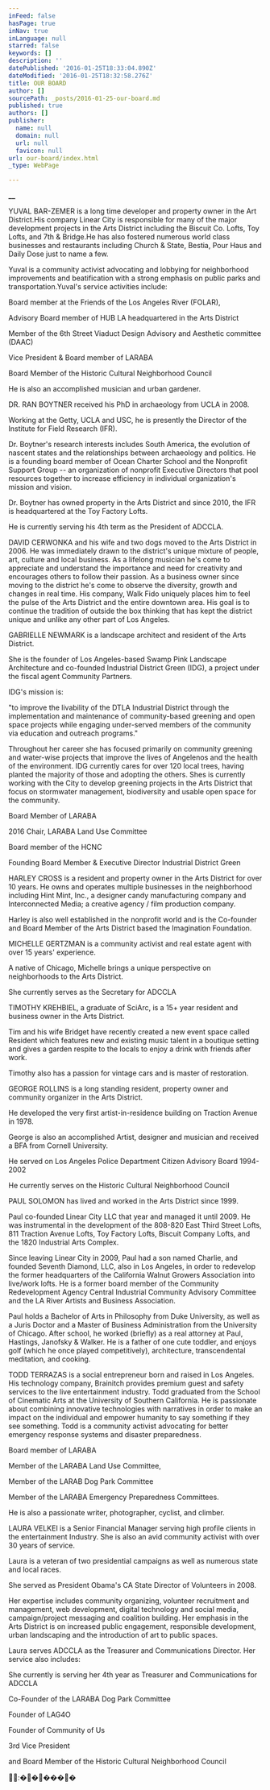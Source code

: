 ```yaml
---
inFeed: false
hasPage: true
inNav: true
inLanguage: null
starred: false
keywords: []
description: ''
datePublished: '2016-01-25T18:33:04.890Z'
dateModified: '2016-01-25T18:32:58.276Z'
title: OUR BOARD
author: []
sourcePath: _posts/2016-01-25-our-board.md
published: true
authors: []
publisher:
  name: null
  domain: null
  url: null
  favicon: null
url: our-board/index.html
_type: WebPage

---
```

**__**

YUVAL BAR-ZEMER is a long time developer and property owner in
the Art District.His company Linear City is responsible for many of the major
development projects in the Arts District including the Biscuit Co. Lofts, Toy
Lofts, and 7th & Bridge.He has also fostered numerous world class
businesses and restaurants including Church & State, Bestia, Pour Haus and
Daily Dose just to name a few.

Yuval is a community activist advocating and lobbying for
neighborhood improvements and beatification with a strong emphasis on public
parks and transportation.Yuval's service activities include:

Board member at the Friends of the Los Angeles River (FOLAR),

Advisory Board member of HUB LA headquartered in the Arts
District

Member of the 6th Street Viaduct Design Advisory and Aesthetic
committee (DAAC)

Vice President & Board member of LARABA

Board Member of the Historic Cultural Neighborhood Council

He is also an accomplished musician and urban gardener.

DR. RAN BOYTNER received his PhD in archaeology from UCLA in
2008\.

Working at the Getty, UCLA and
USC, he is presently the Director of the Institute for Field Research
(IFR).

Dr. Boytner's research interests
includes South America, the evolution of nascent states and the relationships
between archaeology and politics. He is a founding board member of Ocean
Charter School and the Nonprofit Support Group -- an organization of nonprofit
Executive Directors that pool resources together to increase efficiency in
individual organization's mission and vision. 

Dr. Boytner has owned property in the Arts District and since
2010, the IFR is headquartered at the Toy Factory Lofts.

He is currently serving his 4th term as the
President of ADCCLA.

DAVID CERWONKA and his wife and two dogs moved to the Arts
District in 2006\. He was immediately drawn to the district's unique mixture of
people, art, culture and local business. As a lifelong musician he's come to
appreciate and understand the importance and need for creativity and encourages
others to follow their passion. As a business owner since moving to the
district he's come to observe the diversity, growth and changes in real time.
His company, Walk Fido uniquely places him to feel the pulse of the Arts
District and the entire downtown area. His goal is to continue the tradition of
outside the box thinking that has kept the district unique and unlike any other
part of Los Angeles.

GABRIELLE NEWMARK is a landscape architect and resident of the
Arts District.

She is the founder of Los
Angeles-based Swamp Pink Landscape Architecture and co-founded Industrial
District Green (IDG), a project under the fiscal agent Community Partners.

IDG's mission is:

"to improve the livability of the DTLA Industrial District
through the implementation and maintenance of community-based greening and open
space projects while engaging under-served members of the community via
education and outreach programs."

Throughout her career she has focused primarily on community
greening and water-wise projects that improve the lives of Angelenos and the
health of the environment. IDG currently cares for over 120 local trees, having
planted the majority of those and adopting the others. Shes is currently
working with the City to develop greening projects in the Arts District that
focus on stormwater management, biodiversity and usable open space for the
community.

Board Member of LARABA

2016 Chair, LARABA Land Use Committee 

Board member of the HCNC

Founding Board Member & Executive Director Industrial
District Green

HARLEY CROSS is a resident and property owner in the Arts
District for over 10 years. He owns and operates multiple businesses in the
neighborhood including Hint Mint, Inc., a designer candy manufacturing company
and Interconnected Media; a creative agency / film production company.

Harley is also well established in the nonprofit world and is
the Co-founder and Board Member of the Arts District based the Imagination
Foundation.

MICHELLE GERTZMAN is a community activist and real estate agent
with over 15 years' experience.

A native
of Chicago, Michelle brings a unique perspective on neighborhoods to the Arts
District.

She currently serves as the
Secretary for ADCCLA

TIMOTHY KREHBIEL, a graduate of SciArc, is a 15+ year resident
and business owner in the Arts District.

Tim and his wife Bridget have recently created a new event space called
Resident which features new and existing music talent in a boutique setting and
gives a garden respite to the locals to enjoy a drink with friends after
work.

Timothy also has a passion for vintage cars and is master of
restoration.

GEORGE ROLLINS is a long standing resident, property owner and
community organizer in the Arts District.

He developed the very first artist-in-residence building on Traction
Avenue in 1978\.

George is also an accomplished Artist, designer and musician and
received a BFA from Cornell University.

He served on Los Angeles Police Department Citizen Advisory
Board 1994- 2002

He currently serves on the Historic Cultural Neighborhood
Council 

PAUL SOLOMON has lived and worked in the Arts District since
1999\.

Paul co-founded Linear City LLC
that year and managed it until 2009\. He was instrumental in the development of
the 808-820 East Third Street Lofts, 811 Traction Avenue Lofts, Toy Factory
Lofts, Biscuit Company Lofts, and the 1820 Industrial Arts Complex.

Since leaving Linear City in 2009, Paul had a
son named Charlie, and founded Seventh Diamond, LLC, also in Los Angeles, in
order to redevelop the former headquarters of the California Walnut Growers
Association into live/work lofts. He is a former board member of the Community
Redevelopment Agency Central Industrial Community Advisory Committee and the LA
River Artists and Business Association.

Paul holds a Bachelor of Arts in Philosophy from Duke
University, as well as a Juris Doctor and a Master of Business Administration
from the University of Chicago. After school, he worked (briefly) as a real
attorney at Paul, Hastings, Janofsky & Walker. He is a father of one cute
toddler, and enjoys golf (which he once played competitively), architecture,
transcendental meditation, and cooking.

TODD TERRAZAS is a social entrepreneur born and raised in Los
Angeles. His technology company, Brainitch provides premium guest and safety
services to the live entertainment industry. Todd graduated from the School of
Cinematic Arts at the University of Southern California. He is passionate about
combining innovative technologies with narratives in order to make an impact on
the individual and empower humanity to say something if they see something.
Todd is a community activist advocating for better emergency response systems
and disaster preparedness. 

Board member of LARABA 

Member of the LARABA Land Use Committee,

Member of the LARAB Dog Park Committee

Member of the LARABA Emergency Preparedness Committees. 

He is also a passionate writer, photographer, cyclist, and
climber.

LAURA VELKEI is a Senior Financial Manager serving high profile
clients in the entertainment Industry. She is also an avid community activist with
over 30 years of service.

Laura is a veteran of two presidential campaigns as well as
numerous state and local races.

She
served as President Obama's CA State Director of Volunteers in 2008\.

Her expertise includes community organizing,
volunteer recruitment and management, web development, digital technology and
social media, campaign/project messaging and coalition building. Her emphasis
in the Arts District is on increased public engagement, responsible
development, urban landscaping and the introduction of art to public
spaces.

Laura serves ADCCLA as the
Treasurer and Communications Director. Her service also includes:

She currently is serving her 4th year as Treasurer and
Communications for ADCCLA

Co-Founder of the LARABA Dog Park Committee

Founder of LAG4O

Founder of Community of Us

3rd Vice President

and
Board Member of the Historic Cultural Neighborhood Council

:������
